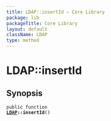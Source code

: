 ```yaml
---
title: LDAP::insertId — Core Library
package: lib
packageTitle: Core Library
layout: default
className: LDAP
type: method
---
```


# LDAP::insertId

## Synopsis

<code>public function <b><a href="LDAP">LDAP</a>::insertId</b>()</code>

